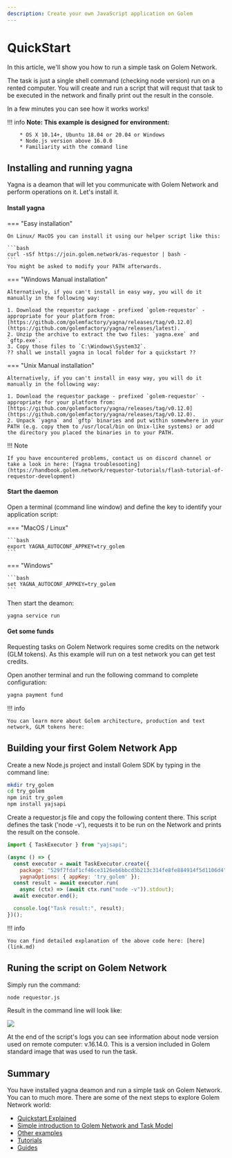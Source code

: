 ```yaml
---
description: Create your own JavaScript application on Golem
---
```


# QuickStart

In this article, we'll show you how to run a simple task on Golem Network. 

The task is just a single shell command (checking node version) run on a rented computer. You will create and run a script that will requst that task to be executed in the network and finally print out the result in the console. 

In a few minutes you can see how it works works!

!!! info
	**Note: This example is designed for environment:**

	    * OS X 10.14+, Ubuntu 18.04 or 20.04 or Windows
	    * Node.js version above 16.0.0
	    * Familiarity with the command line
    

## Installing and running yagna 

Yagna is a deamon that will let you communicate with Golem Network and perform operations on it. Let's install it.

#### Install yagna

=== "Easy installation"
    
    On Linux/ MacOS you can install it using our helper script like this:
    
    ```bash
    curl -sSf https://join.golem.network/as-requestor | bash -
    ```
    You might be asked to modify your PATH afterwards.

    

=== "Windows Manual installation"

    Alternatively, if you can't install in easy way, you will do it manually in the following way:
    
    1. Download the requestor package - prefixed `golem-requestor` - appropriate for your platform from: [https://github.com/golemfactory/yagna/releases/tag/v0.12.0](https://github.com/golemfactory/yagna/releases/latest).
    2. Unzip the archive to extract the two files: `yagna.exe` and `gftp.exe`.
    3. Copy those files to `C:\Windows\System32`.
	?? shall we install yagna in local folder for a quickstart ??


=== "Unix Manual installation"

    Alternatively, if you can't install in easy way, you will do it manually in the following way:
    
    1. Download the requestor package - prefixed `golem-requestor` - appropriate for your platform from: [https://github.com/golemfactory/yagna/releases/tag/v0.12.0](https://github.com/golemfactory/yagna/releases/tag/v0.12.0).
    2. Unpack `yagna` and `gftp` binaries and put within somewhere in your PATH (e.g. copy them to /usr/local/bin on Unix-like systems) or add the directory you placed the binaries in to your PATH.



!!! Note

    If you have encountered problems, contact us on discord channel or take a look in here: [Yagna troublesooting](https://handbook.golem.network/requestor-tutorials/flash-tutorial-of-requestor-development)


#### Start the daemon

Open a terminal (command line window) and  define the key to identify your application script:

=== "MacOS / Linux"

   
    ```bash
    export YAGNA_AUTOCONF_APPKEY=try_golem
    ```

=== "Windows"

    
    ```bash
    set YAGNA_AUTOCONF_APPKEY=try_golem
    ```

Then start the deamon:

```bash
yagna service run
```




#### Get some funds

Requesting tasks on Golem Network requires some credits on the network (GLM tokens). 
As this example will run on a test network you can get test credits.

Open another terminal and run the following command to complete configuration:

```bash
yagna payment fund
```


!!! info

    You can learn more about Golem architecture, production and text network, GLM tokens here:



## Building your first Golem Network App 


Create a new Node.js project and install Golem SDK by typing in the command line:

```bash
mkdir try_golem
cd try_golem
npm init try_golem
npm install yajsapi
```

Create a requestor.js file and copy the following content there. This script defines the task ('node -v'), requests it to be run on the Network and prints the result on the console.

```js
import { TaskExecutor } from "yajsapi";

(async () => {
  const executor = await TaskExecutor.create({
	package: "529f7fdaf1cf46ce3126eb6bbcd3b213c314fe8fe884914f5d1106d4"},	
	yagnaOptions: { appKey: 'try_golem' });
  const result = await executor.run(
	async (ctx) => (await ctx.run("node -v")).stdout);
  await executor.end();

  console.log("Task result:", result);
})();
```

!!! info

    You can find detailed explanation of the above code here: [here](link.md)


## Runing the script on Golem Network

Simply run the command:

```bash
node requestor.js
```

Result in the command line will look like:

![](/assets/js-tutorial-05.gif)


At the end of the script's logs you can see information about node version used on remote computer: v.16.14.0. This is a version included in Golem standard image that was used to run the task.


## Summary

You have installed yagna deamon and run a simple task on Golem Network.
You can to much more. There are some of the next steps to explore Golem Network world:

* [Quickstart Explained](high-level/task-model.md)
* [Simple introduction to Golem Network and Task Model](link)
* [Other examples](link)
* [Tutorials](link)
* [Guides](link)

